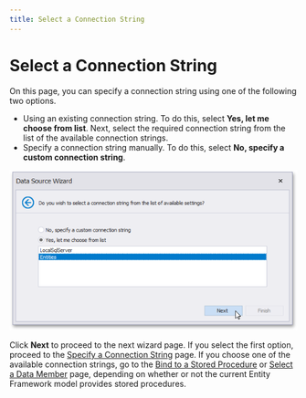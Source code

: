 ```yaml
---
title: Select a Connection String
---
```

# Select a Connection String

On this page, you can specify a connection string using one of the following two options.
* Using an existing connection string. To do this, select **Yes, let me choose from list**. Next, select the required connection string from the list of the available connection strings.
* Specify a connection string manually. To do this, select **No, specify a custom connection string**.

![eurd-winreport-wizard-ef-datasource](../../../../../../images/eurd-winreport-wizard-ef-datasource.png)

Click **Next** to proceed to the next wizard page. If you select the first option, proceed to the [Specify a Connection String](specify-a-connection-string.md) page. If you choose one of the available connection strings, go to the [Bind to a Stored Procedure](bind-to-a-stored-procedure.md) or [Select a Data Member](select-a-data-member.md) page, depending on whether or not the current Entity Framework model provides stored procedures.